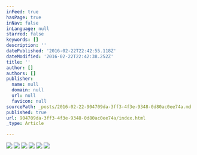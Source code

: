 ```yaml
---
inFeed: true
hasPage: true
inNav: false
inLanguage: null
starred: false
keywords: []
description: ''
datePublished: '2016-02-22T22:42:55.118Z'
dateModified: '2016-02-22T22:42:38.252Z'
title: ''
author: []
authors: []
publisher:
  name: null
  domain: null
  url: null
  favicon: null
sourcePath: _posts/2016-02-22-904709da-3ff3-4f3e-9348-0d80ac0ee74a.md
published: true
url: 904709da-3ff3-4f3e-9348-0d80ac0ee74a/index.html
_type: Article

---
```

![](https://the-grid-user-content.s3-us-west-2.amazonaws.com/78464305-faf8-4aad-acd8-2d5c938c3c87.JPG)
![](https://the-grid-user-content.s3-us-west-2.amazonaws.com/25a7b5e0-a723-4a92-aef2-2e111b7b6443.JPG)
![](https://the-grid-user-content.s3-us-west-2.amazonaws.com/a8920575-b320-414d-aae9-8ab92d9d878f.JPG)
![](https://the-grid-user-content.s3-us-west-2.amazonaws.com/d7fe17ec-50f5-4ba0-a425-acd3b0dcc087.JPG)
![](https://the-grid-user-content.s3-us-west-2.amazonaws.com/2fbf8a77-7d72-415a-9781-dc4b9ed94c86.JPG)
![](https://the-grid-user-content.s3-us-west-2.amazonaws.com/240289fd-12ee-4088-8a6b-4fbd62adcbe2.JPG)